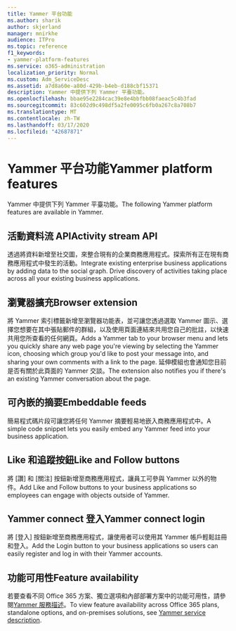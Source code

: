 ```yaml
---
title: Yammer 平台功能
ms.author: sharik
author: skjerland
manager: mnirkhe
audience: ITPro
ms.topic: reference
f1_keywords:
- yammer-platform-features
ms.service: o365-administration
localization_priority: Normal
ms.custom: Adm_ServiceDesc
ms.assetid: a7d8a60e-a80d-429b-b4eb-d188cbf15371
description: Yammer 中提供下列 Yammer 平臺功能。
ms.openlocfilehash: bbae95e2284cac39e8e4bbfbb08faeac5c4b3fad
ms.sourcegitcommit: 83c602d9c498df5a2fe0095c6fb0a267c8a708b7
ms.translationtype: MT
ms.contentlocale: zh-TW
ms.lasthandoff: 03/17/2020
ms.locfileid: "42687871"
---
```

# <a name="yammer-platform-features"></a><span data-ttu-id="1e23a-103">Yammer 平台功能</span><span class="sxs-lookup"><span data-stu-id="1e23a-103">Yammer platform features</span></span>

<span data-ttu-id="1e23a-104">Yammer 中提供下列 Yammer 平臺功能。</span><span class="sxs-lookup"><span data-stu-id="1e23a-104">The following Yammer platform features are available in Yammer.</span></span>
 
## <a name="activity-stream-api"></a><span data-ttu-id="1e23a-105">活動資料流 API</span><span class="sxs-lookup"><span data-stu-id="1e23a-105">Activity stream API</span></span>

<span data-ttu-id="1e23a-p101">透過將資料新增至社交圖，來整合現有的企業商務應用程式。探索所有正在現有商務應用程式中發生的活動。</span><span class="sxs-lookup"><span data-stu-id="1e23a-p101">Integrate existing enterprise business applications by adding data to the social graph. Drive discovery of activities taking place across all your existing business applications.</span></span>
  
## <a name="browser-extension"></a><span data-ttu-id="1e23a-108">瀏覽器擴充</span><span class="sxs-lookup"><span data-stu-id="1e23a-108">Browser extension</span></span>

<span data-ttu-id="1e23a-109">將 Yammer 索引標籤新增至瀏覽器功能表，並可讓您透過選取 Yammer 圖示、選擇您想要在其中張貼郵件的群組，以及使用頁面連結來共用您自己的批註，以快速共用您所查看的任何網頁。</span><span class="sxs-lookup"><span data-stu-id="1e23a-109">Adds a Yammer tab to your browser menu and lets you quickly share any web page you're viewing by selecting the Yammer icon, choosing which group you'd like to post your message into, and sharing your own comments with a link to the page.</span></span> <span data-ttu-id="1e23a-110">延伸模組也會通知您目前是否有關於此頁面的 Yammer 交談。</span><span class="sxs-lookup"><span data-stu-id="1e23a-110">The extension also notifies you if there's an existing Yammer conversation about the page.</span></span> 

## <a name="embeddable-feeds"></a><span data-ttu-id="1e23a-111">可內嵌的摘要</span><span class="sxs-lookup"><span data-stu-id="1e23a-111">Embeddable feeds</span></span>

<span data-ttu-id="1e23a-112">簡易程式碼片段可讓您將任何 Yammer 摘要輕易地嵌入商務應用程式中。</span><span class="sxs-lookup"><span data-stu-id="1e23a-112">A simple code snippet lets you easily embed any Yammer feed into your business application.</span></span>
  
## <a name="like-and-follow-buttons"></a><span data-ttu-id="1e23a-113">Like 和追蹤按鈕</span><span class="sxs-lookup"><span data-stu-id="1e23a-113">Like and Follow buttons</span></span>

<span data-ttu-id="1e23a-114">將 [讚] 和 [關注] 按鈕新增至商務應用程式，讓員工可參與 Yammer 以外的物件。</span><span class="sxs-lookup"><span data-stu-id="1e23a-114">Add Like and Follow buttons to your business applications so employees can engage with objects outside of Yammer.</span></span>
  
## <a name="yammer-connect-login"></a><span data-ttu-id="1e23a-115">Yammer connect 登入</span><span class="sxs-lookup"><span data-stu-id="1e23a-115">Yammer connect login</span></span>

<span data-ttu-id="1e23a-116">將 [登入] 按鈕新增至商務應用程式，讓使用者可以使用其 Yammer 帳戶輕鬆註冊和登入。</span><span class="sxs-lookup"><span data-stu-id="1e23a-116">Add the Login button to your business applications so users can easily register and log in with their Yammer accounts.</span></span>

## <a name="feature-availability"></a><span data-ttu-id="1e23a-117">功能可用性</span><span class="sxs-lookup"><span data-stu-id="1e23a-117">Feature availability</span></span>

<span data-ttu-id="1e23a-118">若要查看不同 Office 365 方案、獨立選項和內部部署方案中的功能可用性，請參閱[Yammer 服務描述](yammer-service-description.md)。</span><span class="sxs-lookup"><span data-stu-id="1e23a-118">To view feature availability across Office 365 plans, standalone options, and on-premises solutions, see [Yammer service description](yammer-service-description.md).</span></span>
  

